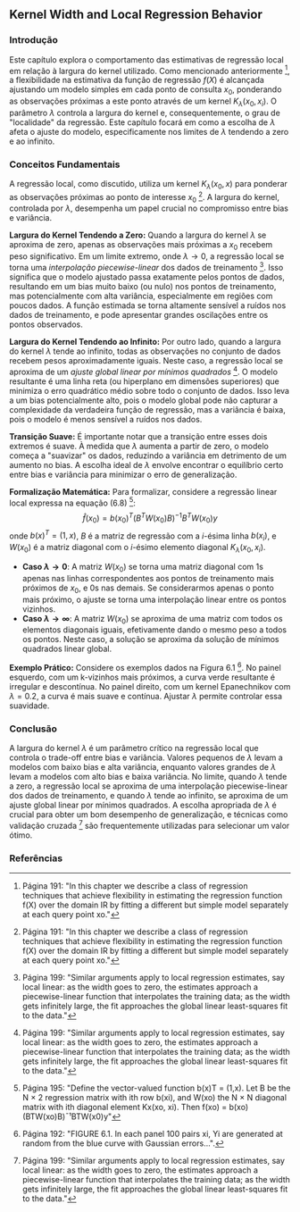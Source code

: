 ## Kernel Width and Local Regression Behavior

### Introdução
Este capítulo explora o comportamento das estimativas de regressão local em relação à largura do kernel utilizado. Como mencionado anteriormente [^1], a flexibilidade na estimativa da função de regressão $f(X)$ é alcançada ajustando um modelo simples em cada ponto de consulta $x_0$, ponderando as observações próximas a este ponto através de um kernel $K_{\lambda}(x_0, x_i)$. O parâmetro $\lambda$ controla a largura do kernel e, consequentemente, o grau de "localidade" da regressão. Este capítulo focará em como a escolha de $\lambda$ afeta o ajuste do modelo, especificamente nos limites de $\lambda$ tendendo a zero e ao infinito.

### Conceitos Fundamentais
A regressão local, como discutido, utiliza um kernel $K_{\lambda}(x_0, x)$ para ponderar as observações próximas ao ponto de interesse $x_0$ [^1]. A largura do kernel, controlada por $\lambda$, desempenha um papel crucial no compromisso entre bias e variância.

**Largura do Kernel Tendendo a Zero:**
Quando a largura do kernel $\lambda$ se aproxima de zero, apenas as observações mais próximas a $x_0$ recebem peso significativo. Em um limite extremo, onde $\lambda \rightarrow 0$, a regressão local se torna uma *interpolação piecewise-linear* dos dados de treinamento [^9]. Isso significa que o modelo ajustado passa exatamente pelos pontos de dados, resultando em um bias muito baixo (ou nulo) nos pontos de treinamento, mas potencialmente com alta variância, especialmente em regiões com poucos dados. A função estimada se torna altamente sensível a ruídos nos dados de treinamento, e pode apresentar grandes oscilações entre os pontos observados.

**Largura do Kernel Tendendo ao Infinito:**
Por outro lado, quando a largura do kernel $\lambda$ tende ao infinito, todas as observações no conjunto de dados recebem pesos aproximadamente iguais. Neste caso, a regressão local se aproxima de um *ajuste global linear por mínimos quadrados* [^9]. O modelo resultante é uma linha reta (ou hiperplano em dimensões superiores) que minimiza o erro quadrático médio sobre todo o conjunto de dados. Isso leva a um bias potencialmente alto, pois o modelo global pode não capturar a complexidade da verdadeira função de regressão, mas a variância é baixa, pois o modelo é menos sensível a ruídos nos dados.

**Transição Suave:**
É importante notar que a transição entre esses dois extremos é suave. À medida que $\lambda$ aumenta a partir de zero, o modelo começa a "suavizar" os dados, reduzindo a variância em detrimento de um aumento no bias. A escolha ideal de $\lambda$ envolve encontrar o equilíbrio certo entre bias e variância para minimizar o erro de generalização.

**Formalização Matemática:**
Para formalizar, considere a regressão linear local expressa na equação (6.8) [^5]:
$$
\hat{f}(x_0) = b(x_0)^T (B^T W(x_0) B)^{-1} B^T W(x_0) y
$$
onde $b(x)^T = (1, x)$, $B$ é a matriz de regressão com a $i$-ésima linha $b(x_i)$, e $W(x_0)$ é a matriz diagonal com o $i$-ésimo elemento diagonal $K_{\lambda}(x_0, x_i)$.

*   **Caso $\lambda \rightarrow 0$**: A matriz $W(x_0)$ se torna uma matriz diagonal com 1s apenas nas linhas correspondentes aos pontos de treinamento mais próximos de $x_0$, e 0s nas demais. Se considerarmos apenas o ponto mais próximo, o ajuste se torna uma interpolação linear entre os pontos vizinhos.
*   **Caso $\lambda \rightarrow \infty$**: A matriz $W(x_0)$ se aproxima de uma matriz com todos os elementos diagonais iguais, efetivamente dando o mesmo peso a todos os pontos. Neste caso, a solução se aproxima da solução de mínimos quadrados linear global.

**Exemplo Prático:**
Considere os exemplos dados na Figura 6.1 [^2]. No painel esquerdo, com um k-vizinhos mais próximos, a curva verde resultante é irregular e descontínua. No painel direito, com um kernel Epanechnikov com $\lambda = 0.2$, a curva é mais suave e contínua. Ajustar $\lambda$ permite controlar essa suavidade.

### Conclusão
A largura do kernel $\lambda$ é um parâmetro crítico na regressão local que controla o trade-off entre bias e variância. Valores pequenos de $\lambda$ levam a modelos com baixo bias e alta variância, enquanto valores grandes de $\lambda$ levam a modelos com alto bias e baixa variância. No limite, quando $\lambda$ tende a zero, a regressão local se aproxima de uma interpolação piecewise-linear dos dados de treinamento, e quando $\lambda$ tende ao infinito, se aproxima de um ajuste global linear por mínimos quadrados. A escolha apropriada de $\lambda$ é crucial para obter um bom desempenho de generalização, e técnicas como validação cruzada [^9] são frequentemente utilizadas para selecionar um valor ótimo.

### Referências
[^1]: Página 191: "In this chapter we describe a class of regression techniques that achieve flexibility in estimating the regression function f(X) over the domain IR by fitting a different but simple model separately at each query point xo."
[^2]: Página 192: "FIGURE 6.1. In each panel 100 pairs xi, Yi are generated at random from the blue curve with Gaussian errors...".
[^5]: Página 195: "Define the vector-valued function b(x)T = (1,x). Let B be the N × 2 regression matrix with ith row b(xi), and W(xo) the N × N diagonal matrix with ith diagonal element Kx(xo, xi). Then f(xo) = b(xo) (BTW(xo)B)¯¹BTW(x0)y"
[^9]: Página 199: "Similar arguments apply to local regression estimates, say local linear: as the width goes to zero, the estimates approach a piecewise-linear function that interpolates the training data; as the width gets infinitely large, the fit approaches the global linear least-squares fit to the data."
<!-- END -->